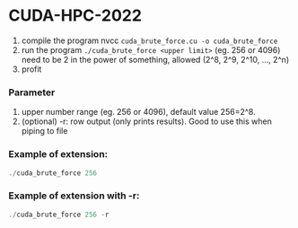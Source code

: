 # CUDA-HPC-2022

1. compile the program nvcc `cuda_brute_force.cu -o cuda_brute_force`
2. run the program `./cuda_brute_force <upper limit>` (eg. 256 or 4096) need to be 2 in the power of something, allowed (2^8, 2^9, 2^10, ..., 2^n)
3. profit

### Parameter

1. upper number range (eg. 256 or 4096), default value 256=2^8.
2. (optional) -r: row output (only prints results). Good to use this when piping to file

### Example of extension:

```c
./cuda_brute_force 256
```

### Example of extension with -r:

```c
./cuda_brute_force 256 -r
```
